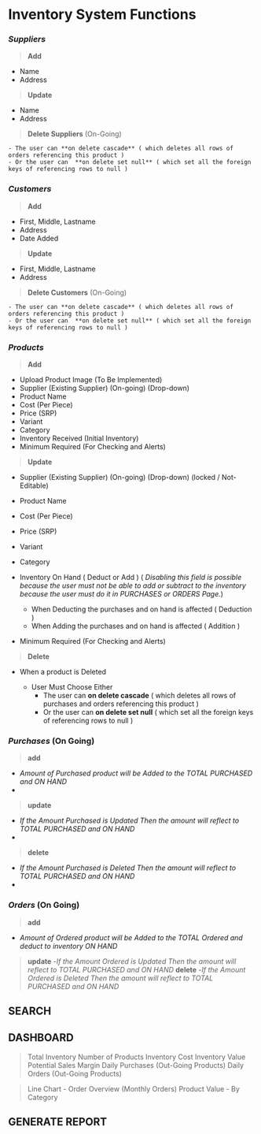 # Inventory System Functions


### _**Suppliers**_

> **Add**
  - Name
  - Address
  
> **Update**
  - Name
  - Address
  
> **Delete Suppliers** (On-Going)

    - The user can **on delete cascade** ( which deletes all rows of orders referencing this product ) 
    - Or the user can  **on delete set null** ( which set all the foreign keys of referencing rows to null )

### _**Customers**_

> **Add**
  - First, Middle, Lastname
  - Address
  - Date Added
  
> **Update**
  - First, Middle, Lastname
  - Address

> **Delete Customers** (On-Going)

    - The user can **on delete cascade** ( which deletes all rows of orders referencing this product ) 
    - Or the user can  **on delete set null** ( which set all the foreign keys of referencing rows to null )


### _**Products**_

> **Add**
  - Upload Product Image (To Be Implemented)
  - Supplier (Existing Supplier) (On-going) (Drop-down)
  - Product Name
  - Cost (Per Piece)
  - Price (SRP)
  - Variant
  - Category
  - Inventory Received (Initial Inventory)
  - Minimum Required (For Checking and Alerts)

> **Update**
  - Supplier (Existing Supplier) (On-going) (Drop-down) (locked / Not-Editable)
  - Product Name
  - Cost (Per Piece)
  - Price (SRP)
  - Variant
  - Category
  
  - Inventory On Hand ( Deduct or Add ) ( _Disabling this field is possible because the user must not be able to add or subtract to the inventory because the user must do it in PURCHASES or ORDERS Page._)
    - When Deducting the purchases and on hand is affected ( Deduction )
    - When Adding the purchases and on hand is affected ( Addition )
    
  - Minimum Required (For Checking and Alerts) 

> **Delete**

  - When a product is Deleted
  
    - User Must Choose Either
      - The user can **on delete cascade** ( which deletes all rows of purchases and orders referencing this product ) 
      - Or the user can  **on delete set null** ( which set all the foreign keys of referencing rows to null )


### _**Purchases**_ (On Going)

> **add**
  - _Amount of Purchased product will be Added to the TOTAL PURCHASED and ON HAND_
  - 
> **update**
  - _If the Amount Purchased is Updated Then the amount will reflect to TOTAL PURCHASED and ON HAND_
  - 
> **delete**
  - _If the Amount Purchased is Deleted Then the amount will reflect to TOTAL PURCHASED and ON HAND_
  - 

### _**Orders**_ (On Going)

> **add**
  - _Amount of Ordered product will be Added to the TOTAL Ordered and  deduct to inventory ON HAND_
> **update**
  -_If the Amount Ordered is Updated Then the amount will reflect to TOTAL PURCHASED and ON HAND_
> **delete**
  -_If the Amount Ordered is Deleted Then the amount will reflect to TOTAL PURCHASED and ON HAND_

## SEARCH

## DASHBOARD

>Total Inventory
>Number of Products
>Inventory Cost
>Inventory Value
>Potential Sales Margin
>Daily Purchases (Out-Going Products)
>Daily Orders (Out-Going Products)

>Line Chart - Order Overview (Monthly Orders)
>Product Value - By Category

## GENERATE REPORT
